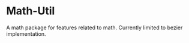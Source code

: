 # Math-Util
A math package for features related to math. Currently limited to bezier implementation.